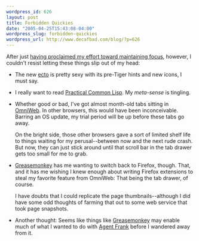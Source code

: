 ```yaml
--- 
wordpress_id: 626
layout: post
title: Forbidden Quickies
date: "2005-04-25T15:43:08-04:00"
wordpress_slug: forbidden-quickies
wordpress_url: http://www.decafbad.com/blog/?p=626
---
```

After just [having proclaimed my effort toward maintaining focus][focus], however, I couldn't resist letting these things slip out of my head:

* The new [ecto][ecto] is pretty sexy with its pre-Tiger hints and new icons, I must say.

* I really want to read [Practical Common Lisp][lisp].  My *meta-sense* is tingling.

* Whether good or bad, I've got almost month-old tabs sitting in [OmniWeb][ow].  In other browsers, this would have been inconceivable.  Barring an OS update, my trial period will be up before these tabs go away.
  
  On the bright side, those other browsers gave a sort of limited shelf life to things waiting for my perusal--between now and the next rude crash.  But now, they can just stick around until that scroll bar in the tab drawer gets too small for me to grab.

* [Greasemonkey][gm] has me wanting to switch back to Firefox, though.  That, and it has me wishing I knew enough about writing Firefox extensions to steal my favorite feature from OmniWeb: That being the tab drawer, of course.  

  I have doubts that I could replicate the page thumbnails--although I did have some odd thoughts of farming that out to some web service that took page snapshots.

* Another thought: Seems like things like [Greasemonkey][gm] may enable much of what I wanted to do with [Agent Frank][af] before I wandered away from it.

[focus]: http://www.decafbad.com/blog/2005/04/25/hacking_rss_and_atom_is_a_real_book
[lisp]: http://www.gigamonkeys.com/book/
[af]: http://www.decafbad.com/blog/2003/02/15/ooodaa
[ow]: http://www.omnigroup.com/applications/omniweb/
[gm]: http://greasemonkey.mozdev.org/
[ecto]: http://ecto.kung-foo.tv/
